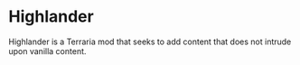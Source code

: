 # Highlander
Highlander is a Terraria mod that seeks to add content that does not intrude upon vanilla content.
